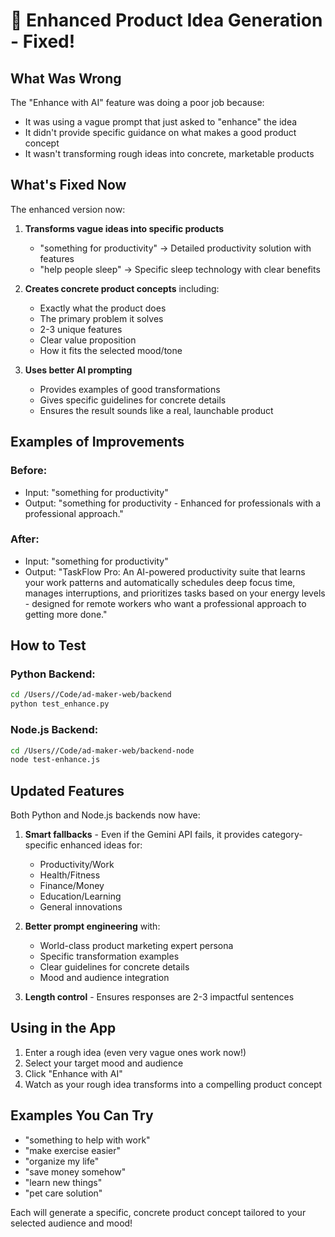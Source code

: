 # 🚀 Enhanced Product Idea Generation - Fixed!

## What Was Wrong

The "Enhance with AI" feature was doing a poor job because:
- It was using a vague prompt that just asked to "enhance" the idea
- It didn't provide specific guidance on what makes a good product concept
- It wasn't transforming rough ideas into concrete, marketable products

## What's Fixed Now

The enhanced version now:

1. **Transforms vague ideas into specific products**
   - "something for productivity" → Detailed productivity solution with features
   - "help people sleep" → Specific sleep technology with clear benefits

2. **Creates concrete product concepts** including:
   - Exactly what the product does
   - The primary problem it solves
   - 2-3 unique features
   - Clear value proposition
   - How it fits the selected mood/tone

3. **Uses better AI prompting**
   - Provides examples of good transformations
   - Gives specific guidelines for concrete details
   - Ensures the result sounds like a real, launchable product

## Examples of Improvements

### Before:
- Input: "something for productivity"
- Output: "something for productivity - Enhanced for professionals with a professional approach."

### After:
- Input: "something for productivity"
- Output: "TaskFlow Pro: An AI-powered productivity suite that learns your work patterns and automatically schedules deep focus time, manages interruptions, and prioritizes tasks based on your energy levels - designed for remote workers who want a professional approach to getting more done."

## How to Test

### Python Backend:
```bash
cd /Users//Code/ad-maker-web/backend
python test_enhance.py
```

### Node.js Backend:
```bash
cd /Users//Code/ad-maker-web/backend-node
node test-enhance.js
```

## Updated Features

Both Python and Node.js backends now have:

1. **Smart fallbacks** - Even if the Gemini API fails, it provides category-specific enhanced ideas for:
   - Productivity/Work
   - Health/Fitness
   - Finance/Money
   - Education/Learning
   - General innovations

2. **Better prompt engineering** with:
   - World-class product marketing expert persona
   - Specific transformation examples
   - Clear guidelines for concrete details
   - Mood and audience integration

3. **Length control** - Ensures responses are 2-3 impactful sentences

## Using in the App

1. Enter a rough idea (even very vague ones work now!)
2. Select your target mood and audience
3. Click "Enhance with AI"
4. Watch as your rough idea transforms into a compelling product concept

## Examples You Can Try

- "something to help with work"
- "make exercise easier"
- "organize my life"
- "save money somehow"
- "learn new things"
- "pet care solution"

Each will generate a specific, concrete product concept tailored to your selected audience and mood!
